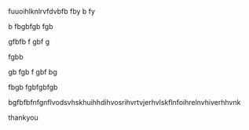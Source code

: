 fuuoihlknlrvfdvbfb
fby
b
fy

b
fbgbfgb
fgb



gfbfb
f
gbf
g


fgbb

gb
fgb
f
gbf
bg



fbgb
fgbfgbfgb


bgfbfbfnfgnflvodsvhskhuihhdihvosrihvrtvjerhvlskflnfoihrelnvhiverhhvnk

thankyou
